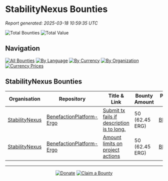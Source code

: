 <!-- GENERATED FILE - DO NOT EDIT DIRECTLY -->
<!-- Generated on: 2025-03-18 10:59:35 -->

# StabilityNexus Bounties

*Report generated: 2025-03-18 10:59:35 UTC*

![Total Bounties](https://img.shields.io/badge/Total%20Bounties-2-blue) ![Total Value](https://img.shields.io/badge/Total%20Value-124.90%20ERG-green)

## Navigation

[![All Bounties](https://img.shields.io/badge/All%20Bounties-103-blue)](../all.md) [![By Language](https://img.shields.io/badge/By%20Language-6-green)](../summary.md#languages) [![By Currency](https://img.shields.io/badge/By%20Currency-6-yellow)](../summary.md#currencies) [![By Organization](https://img.shields.io/badge/By%20Organization-6-orange)](../summary.md#projects) [![Currency Prices](https://img.shields.io/badge/Currency%20Prices-5-purple)](../currency_prices.md)

## StabilityNexus Bounties

|Organisation|Repository|Title & Link|Bounty Amount|Paid in|Primary Language|Reserve|
|---|---|---|---|---|---|---|
| [StabilityNexus](by_org/stabilitynexus.md) | [BenefactionPlatform-Ergo](https://github.com/StabilityNexus/BenefactionPlatform-Ergo) | [Submit tx fails if description is to long.](https://github.com/StabilityNexus/BenefactionPlatform-Ergo/issues/18) | 50 (62.45 ERG) | [BENE](by_currency/bene.md) | [Svelte](by_language/svelte.md) | [<kbd>Reserve</kbd>](https://github.com/ErgoDevs/Ergo-Bounties/new/main?filename=submissions/stabilitynexus-benefactionplatform-ergo-18.json&value=%7B%0A%20%20%22contributor%22%3A%20%22YOUR_GITHUB_USERNAME%22%2C%0A%20%20%22wallet_address%22%3A%20%22YOUR_WALLET_ADDRESS%22%2C%0A%20%20%22contact_method%22%3A%20%22YOUR_CONTACT_INFO%22%2C%0A%20%20%22work_link%22%3A%20%22%22%2C%0A%20%20%22work_title%22%3A%20%22Submit%20tx%20fails%20if%20description%20is%20to%20long.%22%2C%0A%20%20%22bounty_id%22%3A%20%22StabilityNexus/BenefactionPlatform-Ergo%2318%22%2C%0A%20%20%22original_issue_link%22%3A%20%22https%3A//github.com/StabilityNexus/BenefactionPlatform-Ergo/issues/18%22%2C%0A%20%20%22payment_currency%22%3A%20%22BENE%22%2C%0A%20%20%22bounty_value%22%3A%2050.0%2C%0A%20%20%22status%22%3A%20%22in-progress%22%2C%0A%20%20%22submission_date%22%3A%20%22%22%2C%0A%20%20%22expected_completion%22%3A%20%22YYYY-MM-DD%22%2C%0A%20%20%22description%22%3A%20%22I%20am%20working%20on%20this%20bounty%22%2C%0A%20%20%22review_notes%22%3A%20%22%22%2C%0A%20%20%22payment_tx_id%22%3A%20%22%22%2C%0A%20%20%22payment_date%22%3A%20%22%22%0A%7D&message=Claim%20Bounty%20StabilityNexus/BenefactionPlatform-Ergo%2318&description=I%20want%20to%20claim%20this%20bounty%20posted%20by%200xf965.%0A%0ABounty:%20Submit%20tx%20fails%20if%20description%20is%20to%20long.) |
| [StabilityNexus](by_org/stabilitynexus.md) | [BenefactionPlatform-Ergo](https://github.com/StabilityNexus/BenefactionPlatform-Ergo) | [Amount limits on project actions](https://github.com/StabilityNexus/BenefactionPlatform-Ergo/issues/5) | 50 (62.45 ERG) | [BENE](by_currency/bene.md) | [Svelte](by_language/svelte.md) | [<kbd>Reserve</kbd>](https://github.com/ErgoDevs/Ergo-Bounties/new/main?filename=submissions/stabilitynexus-benefactionplatform-ergo-5.json&value=%7B%0A%20%20%22contributor%22%3A%20%22YOUR_GITHUB_USERNAME%22%2C%0A%20%20%22wallet_address%22%3A%20%22YOUR_WALLET_ADDRESS%22%2C%0A%20%20%22contact_method%22%3A%20%22YOUR_CONTACT_INFO%22%2C%0A%20%20%22work_link%22%3A%20%22%22%2C%0A%20%20%22work_title%22%3A%20%22Amount%20limits%20on%20project%20actions%22%2C%0A%20%20%22bounty_id%22%3A%20%22StabilityNexus/BenefactionPlatform-Ergo%235%22%2C%0A%20%20%22original_issue_link%22%3A%20%22https%3A//github.com/StabilityNexus/BenefactionPlatform-Ergo/issues/5%22%2C%0A%20%20%22payment_currency%22%3A%20%22BENE%22%2C%0A%20%20%22bounty_value%22%3A%2050.0%2C%0A%20%20%22status%22%3A%20%22in-progress%22%2C%0A%20%20%22submission_date%22%3A%20%22%22%2C%0A%20%20%22expected_completion%22%3A%20%22YYYY-MM-DD%22%2C%0A%20%20%22description%22%3A%20%22I%20am%20working%20on%20this%20bounty%22%2C%0A%20%20%22review_notes%22%3A%20%22%22%2C%0A%20%20%22payment_tx_id%22%3A%20%22%22%2C%0A%20%20%22payment_date%22%3A%20%22%22%0A%7D&message=Claim%20Bounty%20StabilityNexus/BenefactionPlatform-Ergo%235&description=I%20want%20to%20claim%20this%20bounty%20posted%20by%200xf965.%0A%0ABounty:%20Amount%20limits%20on%20project%20actions) |


---

<div align="center">
  <p>
    <a href="../../docs/donate.md"><img src="https://img.shields.io/badge/❤️%20Donate-F44336" alt="Donate"></a>
    <a href="../../docs/bounty-submission-guide.md#reserving-a-bounty"><img src="https://img.shields.io/badge/🔒%20Claim-4CAF50" alt="Claim a Bounty"></a>
  </p>
</div>


<!-- END OF GENERATED CONTENT -->
